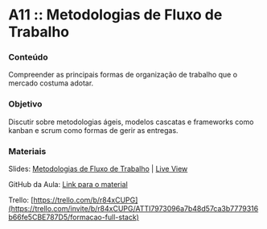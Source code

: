 # A11 :: Metodologias de Fluxo de Trabalho

### Conteúdo

Compreender as principais formas de organização de trabalho que o mercado costuma adotar.


### Objetivo

Discutir sobre metodologias ágeis, modelos cascatas e frameworks como kanban e scrum como formas de gerir as entregas.


### Materiais

Slides: [Metodologias de Fluxo de Trabalho](https://slides.com/wilcorrea/fundamentos-do-desenvolvimento-web#/34) | [Live View](https://slides.com/d/kU87ubk/live#/34)

GitHub da Aula: [Link para o material](https://github.com/digitalcollege-classes/SUL-FS03/tree/main/m1-fundamentos-do-desenvolvimento-web/u1-introducao-ao-desenvolvimento-web/a11-metodologias-de-fluxo-de-trabalho)

Trello: [https://trello.com/b/r84xCUPG](https://trello.com/invite/b/r84xCUPG/ATTI7973096a7b48d57ca3b7779316b66fe5CBE787D5/formacao-full-stack)
